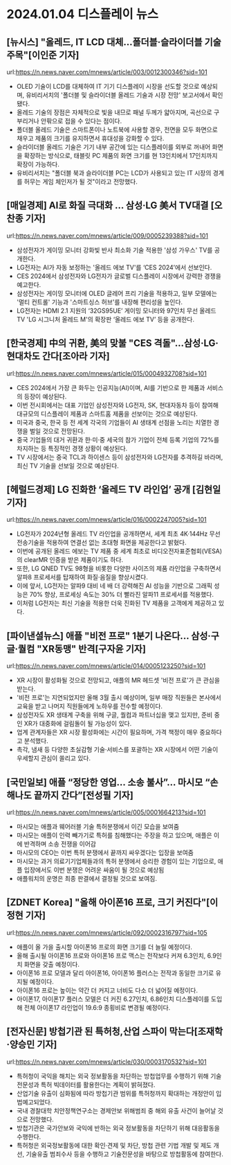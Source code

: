 # 2024.01.04 디스플레이 뉴스

## [뉴시스] "올레드, IT LCD 대체…폴더블·슬라이더블 기술 주목"[이인준 기자]
url:https://n.news.naver.com/mnews/article/003/0012300346?sid=101
- OLED 기술이 LCD를 대체하여 IT 기기 디스플레이 시장을 선도할 것으로 예상되며, 유비리서치의 '폴더블 및 슬라이더블 올레드 기술과 시장 전망' 보고서에서 확인됐다.
- 올레드 기술의 장점은 자체적으로 빛을 내므로 패널 두께가 얇아지며, 곡선으로 구부리거나 안팎으로 접을 수 있다는 점이다.
- 폴더블 올레드 기술은 스마트폰이나 노트북에 사용할 경우, 전면을 모두 화면으로 채우고 제품의 크기를 유지하면서 휴대성을 강화할 수 있다.
- 슬라이더블 올레드 기술은 기기 내부 공간에 있는 디스플레이를 외부로 꺼내어 화면을 확장하는 방식으로, 태블릿 PC 제품의 화면 크기를 현 13인치에서 17인치까지 확장이 가능하다.
- 유비리서치는 "폴더블 북과 슬라이더블 PC는 LCD가 사용되고 있는 IT 시장의 경계를 허무는 게임 체인저가 될 것"이라고 전망했다.

## [매일경제] AI로 화질 극대화 … 삼성·LG 美서 TV대결 [오찬종 기자]
url:https://n.news.naver.com/mnews/article/009/0005239388?sid=101
- 삼성전자가 게이밍 모니터 강화빛 반사 최소화 기술 적용한 '삼성 가우스' TV를 공개한다.
- LG전자는 AI가 자동 보정하는 '올레드 에보 TV'를 ‘CES 2024’에서 선보인다.
- CES 2024에서 삼성전자와 LG전자가 글로벌 디스플레이 시장에서 강력한 경쟁을 예고한다.
- 삼성전자는 게이밍 모니터에 OLED 글레어 프리 기술을 적용하고, 일부 모델에는 '멀티 컨트롤' 기능과 '스마트싱스 허브'를 내장해 편리성을 높인다.
- LG전자는 HDMI 2.1 지원의 ‘32GS95UE’ 게이밍 모니터와 97인치 무선 올레드 TV 'LG 시그니처 올레드 M'의 확장판 ‘올레드 에보 TV’ 등을 공개한다.

## [한국경제] 中의 귀환, 美의 맞불 "CES 격돌"…삼성·LG·현대차도 간다[조아라 기자]
url:https://n.news.naver.com/mnews/article/015/0004932708?sid=101
- CES 2024에서 가장 큰 화두는 인공지능(AI)이며, AI를 기반으로 한 제품과 서비스의 등장이 예상된다.
- 이번 전시회에서는 대표 기업인 삼성전자와 LG전자, SK, 현대자동차 등이 참여해 대규모의 디스플레이 제품과 스마트홈 제품을 선보이는 것으로 예상된다.
- 미국과 중국, 한국 등 전 세계 각국의 기업들이 AI 생태계 선점을 노리는 치열한 경쟁을 벌일 것으로 전망된다.
- 중국 기업들의 대거 귀환과 한·미·중 세국의 참가 기업이 전체 등록 기업의 72%를 차지하는 등 특징적인 경쟁 상황이 예상된다.
- TV 시장에서는 중국 TCL과 하이센스 등이 삼성전자와 LG전자를 추격하길 바라며, 최신 TV 기술을 선보일 것으로 예상된다.

## [헤럴드경제] LG 진화한 ‘올레드 TV 라인업’ 공개 [김현일 기자]
url:https://n.news.naver.com/mnews/article/016/0002247005?sid=101
- LG전자가 2024년형 올레드 TV 라인업을 공개하면서, 세계 최초 4K·144Hz 무선 전송기술을 적용하여 연결선 없는 초대형 화면을 제공한다고 밝혔다.
- 이번에 공개된 올레드 에보는 TV 제품 중 세계 최초로 비디오전자표준협회(VESA)의 clearMR 인증을 받은 제품이기도 하다.
- 또한, LG QNED TV도 98형을 비롯한 다양한 사이즈의 제품 라인업을 구축하면서 알파8 프로세서를 탑재하여 화질·음질을 향상시켰다.
- 이에 앞서, LG전자는 알파9 대비 네 배 더 강력해진 AI 성능을 기반으로 그래픽 성능은 70% 향상, 프로세싱 속도는 30% 더 빨라진 알파11 프로세서를 적용했다.
- 이처럼 LG전자는 최신 기술을 적용한 더욱 진화된 TV 제품을 고객에게 제공하고 있다.

## [파이낸셜뉴스] 애플 "비전 프로" 1분기 나온다... 삼성·구글·퀄컴 "XR동맹" 반격[구자윤 기자]
url:https://n.news.naver.com/mnews/article/014/0005123250?sid=101
- XR 시장이 활성화될 것으로 전망되고, 애플의 MR 헤드셋 '비전 프로'가 큰 관심을 받는다.
- '비전 프로'는 지연되었지만 올해 3월 출시 예상이며, 일부 매장 직원들은 본사에서 교육을 받고 나머지 직원들에게 노하우를 전수할 예정이다.
- 삼성전자도 XR 생태계 구축을 위해 구글, 퀄컴과 파트너십을 맺고 있지만, 준비 중인 XR가 대중화에 걸림돌이 될 가능성이 있다.
- 업계 관계자들은 XR 시장 활성화에는 시간이 필요하며, 가격 책정이 매우 중요하다고 분석했다.
- 촉각, 냄새 등 다양한 초실감형 기술·서비스를 포괄하는 XR 시장에서 어떤 기술이 우세할지 관심이 쏠리고 있다.

## [국민일보] 애플 “정당한 영업… 소송 불사”… 마시모 “손해나도 끝까지 간다”[전성필 기자]
url:https://n.news.naver.com/mnews/article/005/0001664213?sid=101
- 마시모는 애플과 웨어러블 기술 특허분쟁에서 이긴 모습을 보여줌
- 마시모는 애플이 인력 빼가기로 특허를 침해했다는 주장을 하고 있으며, 애플은 이에 반격하며 소송 전쟁을 이어감
- 마시모의 CEO는 이번 특허 분쟁에서 끝까지 싸우겠다는 입장을 보여줌
- 마시모는 과거 의료기기업체들과의 특허 분쟁에서 승리한 경험이 있는 기업으로, 애플 입장에서도 이번 분쟁은 어려운 싸움이 될 것으로 예상됨
- 애플워치의 운명은 최종 판결에서 결정될 것으로 보여짐.

## [ZDNET Korea] "올해 아이폰16 프로, 크기 커진다"[이정현 기자]
url:https://n.news.naver.com/mnews/article/092/0002316797?sid=105
- 애플이 올 가을 출시할 아이폰16 프로의 화면 크기를 더 늘릴 예정이다.
- 올해 출시될 아이폰16 프로와 아이폰16 프로 맥스는 전작보다 커져 6.3인치, 6.9인치 화면을 갖출 예정이다.
- 아이폰16 프로 모델과 달리 아이폰16, 아이폰16 플러스는 전작과 동일한 크기로 유지될 예정이다.
- 아이폰16 프로는 높이는 약간 더 커지고 너비도 다소 더 넓어질 예정이다.
- 아이폰17, 아이폰17 플러스 모델은 더 커진 6.27인치, 6.86인치 디스플레이를 도입해 전체 아이폰17 라인업이 19.6:9 종횡비로 변경될 예정이다.

## [전자신문] 방첩기관 된 특허청,산업 스파이 막는다[조재학·양승민 기자]
url:https://n.news.naver.com/mnews/article/030/0003170532?sid=101
- 특허청이 국익을 해치는 외국 정보활동을 차단하는 방첩업무를 수행하기 위해 기술전문성과 특허 빅데이터를 활용한다는 계획이 밝혀졌다.
- 산업기술 유출이 심화됨에 따라 방첩기관 범위를 특허청까지 확대하는 개정안이 입법예고되었다.
- 국내 경찰대학 치안정책연구소는 경제안보 위해범죄 중 해외 유출 사건이 늘어날 것으로 전망했다.
- 방첩기관은 국가안보와 국익에 반하는 외국 정보활동을 차단하기 위해 대응활동을 수행한다.
- 특허청은 외국정보활동에 대한 확인·견제 및 차단, 방첩 관련 기법 개발 및 제도 개선, 기술유출 범죄수사 등을 수행하고 기술전문성을 바탕으로 방첩활동에 참여한다.